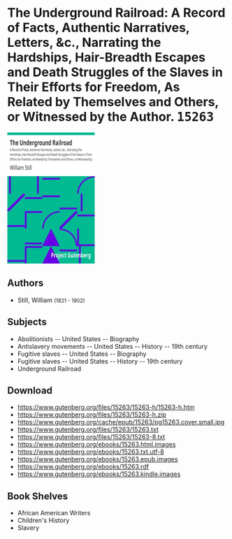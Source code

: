 # The Underground Railroad: A Record of Facts, Authentic Narratives, Letters, &c., Narrating the Hardships, Hair-Breadth Escapes and Death Struggles of the Slaves in Their Efforts for Freedom, As Related by Themselves and Others, or Witnessed by the Author. <kbd>15263</kbd>

![](./cover.medium.jpg "")

## Authors


 - Still, William <small>(1821 - 1902)</small>

## Subjects


 - Abolitionists -- United States -- Biography
 - Antislavery movements -- United States -- History -- 19th century
 - Fugitive slaves -- United States -- Biography
 - Fugitive slaves -- United States -- History -- 19th century
 - Underground Railroad

## Download


 - https://www.gutenberg.org/files/15263/15263-h/15263-h.htm
 - https://www.gutenberg.org/files/15263/15263-h.zip
 - https://www.gutenberg.org/cache/epub/15263/pg15263.cover.small.jpg
 - https://www.gutenberg.org/files/15263/15263.txt
 - https://www.gutenberg.org/files/15263/15263-8.txt
 - https://www.gutenberg.org/ebooks/15263.html.images
 - https://www.gutenberg.org/ebooks/15263.txt.utf-8
 - https://www.gutenberg.org/ebooks/15263.epub.images
 - https://www.gutenberg.org/ebooks/15263.rdf
 - https://www.gutenberg.org/ebooks/15263.kindle.images

## Book Shelves


 - African American Writers
 - Children's History
 - Slavery
